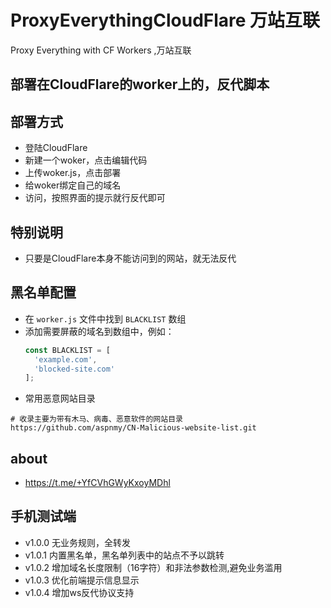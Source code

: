 # ProxyEverythingCloudFlare 万站互联

Proxy Everything with CF Workers ,万站互联

## 部署在CloudFlare的worker上的，反代脚本

## 部署方式

- 登陆CloudFlare
- 新建一个woker，点击编辑代码
- 上传woker.js，点击部署
- 给woker绑定自己的域名
- 访问，按照界面的提示就行反代即可

## 特别说明

- 只要是CloudFlare本身不能访问到的网站，就无法反代

## 黑名单配置

- 在 `worker.js` 文件中找到 `BLACKLIST` 数组
- 添加需要屏蔽的域名到数组中，例如：
  ```javascript
  const BLACKLIST = [
    'example.com',
    'blocked-site.com'
  ];
  ```
- 常用恶意网站目录
```github
# 收录主要为带有木马、病毒、恶意软件的网站目录
https://github.com/aspnmy/CN-Malicious-website-list.git
```
## about

- https://t.me/+YfCVhGWyKxoyMDhl

## 手机测试端

- v1.0.0 无业务规则，全转发
- v1.0.1 内置黑名单，黑名单列表中的站点不予以跳转
- v1.0.2 增加域名长度限制（16字符）和非法参数检测,避免业务滥用
- v1.0.3 优化前端提示信息显示
- v1.0.4 增加ws反代协议支持